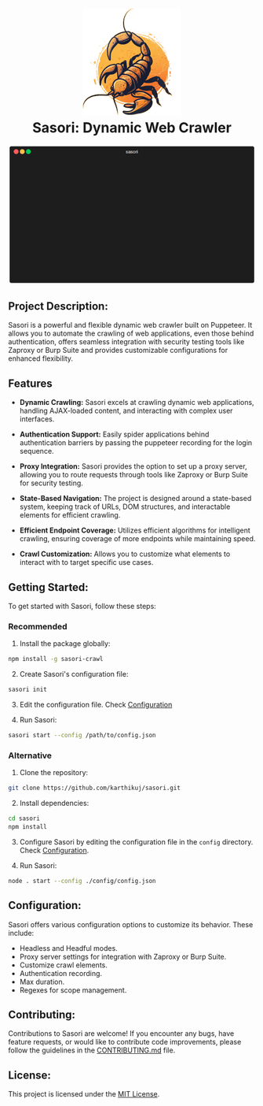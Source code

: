 <h1 align="center">
  <br>
  <a href="https://github.com/karthikuj/sasori"><img src="./resources/sasori-logo.png" alt="Sasori Logo" width="200" /></a>
  <br>
  Sasori: Dynamic Web Crawler
  <br>
</h1>

<p align="center"><img src="./resources/sasori.gif" alt="Sasori Demo" width="700" /></p>

## Project Description:
Sasori is a powerful and flexible dynamic web crawler built on Puppeteer. It allows you to automate the crawling of web applications, even those behind authentication, offers seamless integration with security testing tools like Zaproxy or Burp Suite and provides customizable configurations for enhanced flexibility.


## Features
- **Dynamic Crawling:** Sasori excels at crawling dynamic web applications, handling AJAX-loaded content, and interacting with complex user interfaces.

- **Authentication Support:** Easily spider applications behind authentication barriers by passing the puppeteer recording for the login sequence.

- **Proxy Integration:** Sasori provides the option to set up a proxy server, allowing you to route requests through tools like Zaproxy or Burp Suite for security testing.

- **State-Based Navigation:** The project is designed around a state-based system, keeping track of URLs, DOM structures, and interactable elements for efficient crawling.

- **Efficient Endpoint Coverage:** Utilizes efficient algorithms for intelligent crawling, ensuring coverage of more endpoints while maintaining speed.

- **Crawl Customization:** Allows you to customize what elements to interact with to target specific use cases.


## Getting Started:
To get started with Sasori, follow these steps:

### Recommended
1. Install the package globally:
```bash
npm install -g sasori-crawl
```

2. Create Sasori's configuration file:
```bash
sasori init
```

3. Edit the configuration file. Check [Configuration](#configuration)

4. Run Sasori:
```bash
sasori start --config /path/to/config.json
```

### Alternative
1. Clone the repository:
```bash
git clone https://github.com/karthikuj/sasori.git
```

2. Install dependencies:
```bash
cd sasori
npm install
```

3. Configure Sasori by editing the configuration file in the `config` directory. Check [Configuration](#configuration).

4. Run Sasori:
```bash
node . start --config ./config/config.json
```


## Configuration:
Sasori offers various configuration options to customize its behavior. These include:

- Headless and Headful modes.
- Proxy server settings for integration with Zaproxy or Burp Suite.
- Customize crawl elements.
- Authentication recording.
- Max duration.
- Regexes for scope management.


## Contributing:
Contributions to Sasori are welcome! If you encounter any bugs, have feature requests, or would like to contribute code improvements, please follow the guidelines in the [CONTRIBUTING.md](CONTRIBUTING.md) file.


## License:
This project is licensed under the [MIT License](LICENSE).